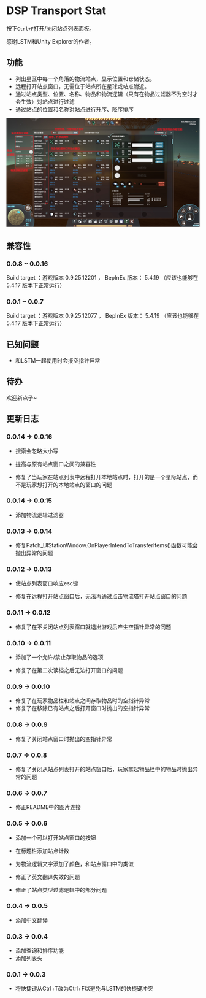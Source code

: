 # DSP Transport Stat

按下`Ctrl+F`打开/关闭站点列表面板。

感谢LSTM和Unity Explorer的作者。

## 功能

- 列出星区中每一个角落的物流站点，显示位置和仓储状态。
- 远程打开站点窗口，无需位于站点所在星球或站点附近。
- 通过站点类型、位置、名称、物品和物流逻辑（只有在物品过滤器不为空时才会生效）对站点进行过滤
- 通过站点的位置和名称对站点进行升序、降序排序

![Usage](https://raw.githubusercontent.com/LittleSaya/IndexOutOfRangeDSPMod/master/DSPTransportStat/Doc/brief-zh-Hans.jpg "Usage")

## 兼容性

### 0.0.8 ~ 0.0.16

Build target ：游戏版本 0.9.25.12201 ， BepInEx 版本： 5.4.19 （应该也能够在 5.4.17 版本下正常运行）

### 0.0.1 ~ 0.0.7

Build target ：游戏版本 0.9.25.12077 ， BepInEx 版本： 5.4.19 （应该也能够在 5.4.17 版本下正常运行）

## 已知问题

- 和LSTM一起使用时会报空指针异常

## 待办

欢迎新点子~

## 更新日志

### 0.0.14 -> 0.0.16

- 搜索会忽略大小写

- 提高与原有站点窗口之间的兼容性

- 修复了当玩家在站点列表中远程打开本地站点时，打开的是一个星际站点，而不是玩家想打开的本地站点的窗口的问题

### 0.0.14 -> 0.0.15

- 添加物流逻辑过滤器

### 0.0.13 -> 0.0.14

- 修复Patch_UIStationWindow.OnPlayerIntendToTransferItems()函数可能会抛出异常的问题

### 0.0.12 -> 0.0.13

- 使站点列表窗口响应esc键

- 修复在远程打开站点窗口后，无法再通过点击物流塔打开站点窗口的问题

### 0.0.11 -> 0.0.12

- 修复了在不关闭站点列表窗口就退出游戏后产生空指针异常的问题

### 0.0.10 -> 0.0.11

- 添加了一个允许/禁止存取物品的选项

- 修复了在第二次读档之后无法打开窗口的问题

### 0.0.9 -> 0.0.10

- 修复了在玩家物品栏和站点之间存取物品时的空指针异常
- 修复了在移除已有站点之后打开窗口时抛出的空指针异常

### 0.0.8 -> 0.0.9

- 修复了关闭站点窗口时抛出的空指针异常

### 0.0.7 -> 0.0.8

- 修复了关闭从站点列表打开的站点窗口后，玩家拿起物品栏中的物品时抛出异常的问题

### 0.0.6 -> 0.0.7

- 修正README中的图片连接

### 0.0.5 -> 0.0.6

- 添加一个可以打开站点窗口的按钮
- 在标题栏添加站点计数
- 为物流逻辑文字添加了颜色，和站点窗口中的类似

- 修正了英文翻译失效的问题
- 修正了站点类型过滤逻辑中的部分问题

### 0.0.4 -> 0.0.5

- 添加中文翻译

### 0.0.3 -> 0.0.4

- 添加查询和排序功能
- 添加列表头

### 0.0.1 -> 0.0.3
- 将快捷键从Ctrl+T改为Ctrl+F以避免与LSTM的快捷键冲突
